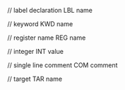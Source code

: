 // label declaration
LBL name

// keyword
KWD name

// register name
REG name

// integer
INT value

// single line comment
COM comment

// target
TAR name